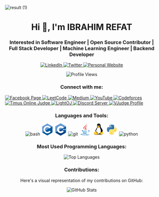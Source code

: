  ![result (1)](https://github.com/ibrahimrifatcse/ibrahimrifatcse/assets/101995954/324df373-31c1-4ecb-a2c0-efae306d74fd)

<h1 align="center">Hi 👋, I'm IBRAHIM REFAT</h1>

<h3 align="center">Interested in Software Engineer | Open Source Contributor | Full Stack Developer | Machine Learning Engineer | Backend Developer</h3>

<p align="center">
  <a href="https://www.linkedin.com/in/ibrahimrifatcse" target="_blank">
    <img src="https://img.shields.io/badge/LinkedIn-Connect-blue?style=flat-square&logo=linkedin" alt="LinkedIn" />
  </a>
  <a href="https://twitter.com/@RifuRifat1" target="_blank">
    <img src="https://img.shields.io/badge/Twitter-Follow-blue?style=flat-square&logo=twitter" alt="Twitter" />
  </a>
   <a href="https://shorturl.at/AJR39" target="_blank">
    <img src="https://img.shields.io/badge/Website-Visit-brightgreen?style=flat-square&logo=google-chrome" alt="Personal Website" />
  </a>
  
  
</p>

<p align="center">
  <img src="https://komarev.com/ghpvc/?username=ibrahimrifatcse&label=Profile%20views&color=0e75b6&style=flat" alt="Profile Views" />
</p>

<h3 align="center">Connect with me:</h3>
 
 <a href="https://www.facebook.com/global.ai.software" target="_blank">
    <img src="https://img.shields.io/badge/Facebook-Follow-blue?style=flat-square&logo=facebook" alt="Facebook Page" />
  </a>
  <a href="https://leetcode.com/ibrahimrifat221/" target="_blank">
    <img src="https://img.shields.io/badge/LeetCode-Profile-blue?style=flat-square&logo=leetcode" alt="LeetCode" />
  </a>
  <a href="https://medium.com/@rifatinto" target="_blank">
    <img src="https://img.shields.io/badge/Medium-Follow-black?style=flat-square&logo=medium" alt="Medium" />
  </a>
  <a href="https://www.youtube.com/@ibrahimrifat221" target="_blank">
    <img src="https://img.shields.io/badge/YouTube-Subscribe-red?style=flat-square&logo=youtube" alt="YouTube" />
  </a>

  <a href="https://codeforces.com/profile/ibrahimrifat221" target="_blank">
    <img src="https://img.shields.io/badge/Codeforces-Profile-blue?style=flat-square&logo=codeforces" alt="Codeforces" />
  </a>
  <a href="http://acm.timus.ru/author.aspx?id=337844" target="_blank">
    <img src="https://img.shields.io/badge/Timus-Profile-orange?style=flat-square&logo=timus" alt="Timus Online Judge" />
  </a>
  <a href="http://lightoj.com/user/ibrahimrifatcse" target="_blank">
    <img src="https://img.shields.io/badge/LightOJ-Profile-green?style=flat-square&logo=chrome" alt="LightOJ" />
  </a>
  <a href="https://discord.gg/mGE7trpE" target="_blank">
    <img src="https://img.shields.io/badge/Discord-Join-blueviolet?style=flat-square&logo=discord" alt="Discord Server" />
  </a>
  <a href="https://vjudge.net/user/ibrahimrifat221" target="_blank">
  <img src="https://img.shields.io/badge/VJudge-Profile-orange?style=flat-square&logo=vjudge" alt="VJudge Profile" />
</a>

</p>

<h3 align="center">Languages and Tools:</h3>
<p align="center">
  <img src="https://www.vectorlogo.zone/logos/gnu_bash/gnu_bash-icon.svg" alt="bash" width="40" height="40" />
  <img src="https://raw.githubusercontent.com/devicons/devicon/master/icons/c/c-original.svg" alt="c" width="40" height="40" />
  <img src="https://raw.githubusercontent.com/devicons/devicon/master/icons/cplusplus/cplusplus-original.svg" alt="cplusplus" width="40" height="40" />
  <img src="https://www.vectorlogo.zone/logos/git-scm/git-scm-icon.svg" alt="git" width="40" height="40" />
  <img src="https://raw.githubusercontent.com/devicons/devicon/master/icons/java/java-original.svg" alt="java" width="40" height="40" />
  <img src="https://raw.githubusercontent.com/devicons/devicon/master/icons/linux/linux-original.svg" alt="linux" width="40" height="40" />
  <img src="https://raw.githubusercontent.com/devicons/devicon/master/icons/python/python-original.svg" alt="python" width="40" height="40" />
  <img src="https://cdn.worldvectorlogo.com/logos/django.svg" alt="python" width="40" height="40" />
 
</p>

<h3 align="center">Most Used Programming Languages:</h3>
<p align="center">
  <img src="https://github-readme-stats.vercel.app/api/top-langs/?username=ibrahimrifatcse" alt="Top Languages" />
</p>


<h3 align="center">Contributions:</h3>
<p align="center">
  Here's a visual representation of my contributions on GitHub:
</p>

<p align="center">
  <img src="https://github-readme-stats.vercel.app/api?username=ibrahimrifatcse&show_icons=true&locale=en" alt="GitHub Stats" />
</p>


